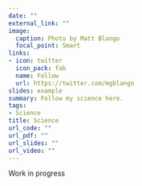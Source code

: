 ```yaml
---
date: ""
external_link: ""
image:
  caption: Photo by Matt Blango
  focal_point: Smart
links:
- icon: twitter
  icon_pack: fab
  name: Follow
  url: https://twitter.com/mgblango
slides: example
summary: Follow my science here.
tags:
- Science
title: Science
url_code: ""
url_pdf: ""
url_slides: ""
url_video: ""
---
```


Work in progress
